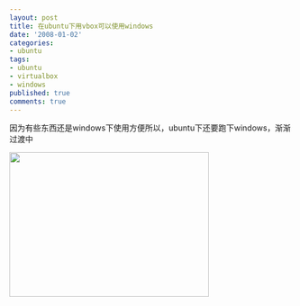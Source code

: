 ```yaml
---
layout: post
title: 在ubuntu下用vbox可以使用windows
date: '2008-01-02'
categories:
- ubuntu
tags:
- ubuntu
- virtualbox
- windows
published: true
comments: true
---
```

<p> 因为有些东西还是windows下使用方便所以，ubuntu下还要跑下windows，渐渐过渡中</p>

<p><img src="/image.axd?picture=Screenshot.png" style="width: 354px; height: 257px" height="257" width="354" /></p>
